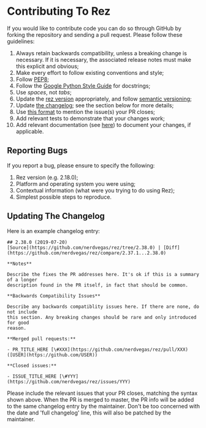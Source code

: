 # Contributing To Rez

If you would like to contribute code you can do so through GitHub by forking the repository and
sending a pull request. Please follow these guidelines:

1.  Always retain backwards compatibility, unless a breaking change is necessary. If it is necessary, the associated
    release notes must make this explicit and obvious;
2.  Make every effort to follow existing conventions and style;
3.  Follow [PEP8](https://www.python.org/dev/peps/pep-0008/);
4.  Follow the [Google Python Style Guide](https://google.github.io/styleguide/pyguide.html)
    for docstrings;
5.  Use *spaces*, not *tabs*;
6.  Update the [rez version](https://github.com/nerdvegas/rez/blob/master/src/rez/utils/_version.py) appropriately, and
    follow [semantic versioning](https://semver.org/);
7.  Update [the changelog](https://github.com/nerdvegas/rez/blob/master/CHANGELOG.md); see the section below for more
    details;
8.  Use [this format](https://help.github.com/articles/closing-issues-using-keywords/) to mention the issue(s) your PR
    closes;
9.  Add relevant tests to demonstrate that your changes work;
10. Add relevant documentation (see [here](https://github.com/nerdvegas/rez/blob/master/wiki/README.md)) to document your
    changes, if applicable.

## Reporting Bugs

If you report a bug, please ensure to specify the following:

1.  Rez version (e.g. 2.18.0);
2.  Platform and operating system you were using;
3.  Contextual information (what were you trying to do using Rez);
4.  Simplest possible steps to reproduce.

## Updating The Changelog

Here is an example changelog entry:

```
## 2.38.0 (2019-07-20)
[Source](https://github.com/nerdvegas/rez/tree/2.38.0) | [Diff](https://github.com/nerdvegas/rez/compare/2.37.1...2.38.0)

**Notes**

Describe the fixes the PR addresses here. It's ok if this is a summary of a longer
description found in the PR itself, in fact that should be common.

**Backwards Compatibility Issues**

Describe any backwards compatiblity issues here. If there are none, do not include
this section. Any breaking changes should be rare and only introduced for good
reason.

**Merged pull requests:**

- PR_TITLE_HERE [\#XXX](https://github.com/nerdvegas/rez/pull/XXX) ([USER](https://github.com/USER))

**Closed issues:**

- ISSUE_TITLE_HERE [\#YYY](https://github.com/nerdvegas/rez/issues/YYY)
```

Please include the relevant issues that your PR closes, matching the syntax shown above. When the PR is merged to master, the PR info will be added to the same changelog entry by the maintainer. Don't be too concerned with the date and 'full changelog' line, this will also be patched by the maintainer.
